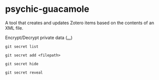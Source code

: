 # psychic-guacamole
A tool that creates and updates Zotero items based on the contents of an XML file.

Encrypt/Decrypt private data ([...](https://git-secret.io))

```
git secret list

git secret add <filepath>

git secret hide

git secret reveal
```
